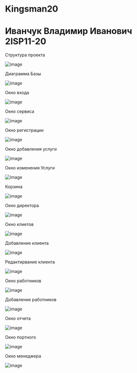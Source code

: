 # Kingsman20
<h1>Иванчук Владимир Иванович 2ISP11-20</h1>

<p>Структура проекта</p>

![image](https://user-images.githubusercontent.com/120939042/234255288-16a90f9e-0782-44dd-a893-51f6f2e30f07.png)

<p>Диаграмма Базы </p>

![image](https://user-images.githubusercontent.com/120939042/234255433-004ad5ad-b7b7-4a9e-a760-b6f0962cfdfa.png)

<p>Окно входа</p>

![image](https://user-images.githubusercontent.com/120939042/227508329-67086db9-dfae-4440-9551-37fe4bca1899.png)

<p>Окно сервиса</p>

![image](https://user-images.githubusercontent.com/120939042/234260719-e8a640e7-abc9-42aa-bee2-d6c874ce628c.png)

<p>Окно регистрации</p>

![image](https://user-images.githubusercontent.com/120939042/228219627-319e8a2f-97db-4c5a-a9de-66a9db872c73.png)

<p>Окно добавления услуги</p>

![image](https://user-images.githubusercontent.com/120939042/229747380-b9276d5a-3bfa-40a3-90d9-c6f2797d8740.png)

<p>Окно изменения Услуги </p>

![image](https://user-images.githubusercontent.com/120939042/234260288-cba34f24-9c30-44cc-847f-84a85ea1b2c4.png)

<p>Корзина </p>

![image](https://user-images.githubusercontent.com/120939042/234260586-7e3897f1-b067-49b0-a971-10985171a038.png)

<p>Окно директора</p>

![image](https://github.com/Fireofthedie/Kingsman20/assets/120939042/556dc4f5-57d7-459b-b7e0-1baea068654d)

<p>Окно клиетов</p>

![image](https://github.com/Fireofthedie/Kingsman20/assets/120939042/5f7ff557-713b-4156-b924-53c61f33aee2)

<p>Добавление клиента</p>

![image](https://github.com/Fireofthedie/Kingsman20/assets/120939042/cdee337d-11e3-4643-8952-152a3ec973ca)

<p>Редактирвание клиента</p>

![image](https://github.com/Fireofthedie/Kingsman20/assets/120939042/e5700644-9934-43e0-b572-90efb4aed126)

<p>Окно работников</p>

![image](https://github.com/Fireofthedie/Kingsman20/assets/120939042/90bbf194-9670-4cc9-b3f0-29b4fff2ff5a)

<p>Добавление работников</p>

![image](https://github.com/Fireofthedie/Kingsman20/assets/120939042/c44925c8-8256-4193-9307-bfd6a1301de8)


<p>Окно отчета</p>

![image](https://github.com/Fireofthedie/Kingsman20/assets/120939042/eccd2fc2-3cb5-440c-aad4-00521b09b144)

<p>Окно портного</p>

![image](https://github.com/Fireofthedie/Kingsman20/assets/120939042/6e709a68-cda6-42e1-84d9-5dddd1c077a3)

<p>Окно менеджера</p>

![image](https://github.com/Fireofthedie/Kingsman20/assets/120939042/df09745d-31cf-44b2-a298-b4598bdec4e5)


